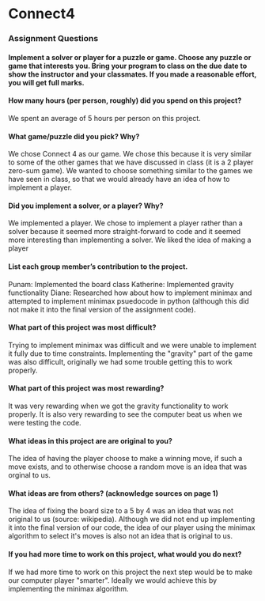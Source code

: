 # Connect4

### Assignment Questions
#### Implement a solver or player for a puzzle or game. Choose any puzzle or game that interests you. Bring your program to class on the due date to show the instructor and your classmates. If you made a reasonable effort, you will get full marks.

#### How many hours (per person, roughly) did you spend on this project?  
We spent an average of 5 hours per person on this project.  
#### What game/puzzle did you pick? Why?  
We chose Connect 4 as our game. We chose this because it is very similar to some of the other games that we have discussed in class (it is a 2 player zero-sum game). We wanted to choose something similar to the games we have seen in class, so that we would already have an idea of how to implement a player.   
#### Did you implement a solver, or a player? Why?  
We implemented a player. We chose to implement a player rather than a solver because it seemed more straight-forward to code and it seemed more interesting than implementing a solver. We liked the idea of making a player 
#### List each group member’s contribution to the project.  
Punam:  Implemented the board class
Katherine: Implemented gravity functionality 
Diane: Researched how about how to implement minimax and attempted to implement minimax psuedocode in python (although this did not make it into the final version of the assignment code).  
#### What part of this project was most difficult?  
Trying to implement minimax was difficult and we were unable to implement it fully due to time constraints. Implementing the "gravity" part of the game was also difficult, originally we had some trouble getting this to work properly. 
#### What part of this project was most rewarding?  
It was very rewarding when we got the gravity functionality to work properly. It is also very rewarding to see the computer beat us when we were testing the code.   
#### What ideas in this project are are original to you?  
The idea of having the player choose to make a winning move, if such a move exists, and to otherwise choose a random move is an idea that was orginal to us. 
#### What ideas are from others? (acknowledge sources on page 1)  
The idea of fixing the board size to a 5 by 4 was an idea that was not original to us (source: wikipedia). Although we did not end up implementing it into the final version of our code, the idea of our player using the minimax algorithm to select it's moves is also not an idea that is original to us.  
#### If you had more time to work on this project, what would you do next?  
If we had more time to work on this project the next step would be to make our computer player "smarter". Ideally we would achieve this by implementing the minimax algorithm.  
